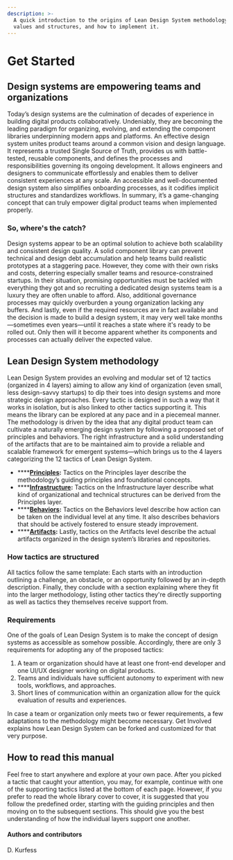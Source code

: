 ```yaml
---
description: >-
  A quick introduction to the origins of Lean Design System methodology, its
  values and structures, and how to implement it.
---
```


# Get Started

## Design systems are empowering teams and organizations

Today’s design systems are the culmination of decades of experience in building digital products collaboratively. Undeniably, they are becoming the leading paradigm for organizing, evolving, and extending the component libraries underpinning modern apps and platforms. An effective design system unites product teams around a common vision and design language. It represents a trusted Single Source of Truth, provides us with battle-tested, reusable components, and defines the processes and responsibilities governing its ongoing development. It allows engineers and designers to communicate effortlessly and enables them to deliver consistent experiences at any scale. An accessible and well-documented design system also simplifies onboarding processes, as it codifies implicit structures and standardizes workflows. In summary, it’s a game-changing concept that can truly empower digital product teams when implemented properly.

### So, where's the catch?

Design systems appear to be an optimal solution to achieve both scalability and consistent design quality. A solid component library can prevent technical and design debt accumulation and help teams build realistic prototypes at a staggering pace. However, they come with their own risks and costs, deterring especially smaller teams and resource-constrained startups. In their situation, promising opportunities must be tackled with everything they got and so recruiting a dedicated design systems team is a luxury they are often unable to afford. Also, additional governance processes may quickly overburden a young organization lacking any buffers. And lastly, even if the required resources are in fact available and the decision is made to build a design system, it may very well take months—sometimes even years—until it reaches a state where it's ready to be rolled out. Only then will it become apparent whether its components and processes can actually deliver the expected value.

## Lean Design System methodology

Lean Design System provides an evolving and modular set of 12 tactics \(organized in 4 layers\) aiming to allow any kind of organization \(even small, less design-savvy startups\) to dip their toes into design systems and more strategic design approaches. Every tactic is designed in such a way that it works in isolation, but is also linked to other tactics supporting it. This means the library can be explored at any pace and in a piecemeal manner. The methodology is driven by the idea that any digital product team can cultivate a naturally emerging design system by following a proposed set of principles and behaviors. The right infrastructure and a solid understanding of the artifacts that are to be maintained aim to provide a reliable and scalable framework for emergent systems—which brings us to the 4 layers categorizing the 12 tactics of Lean Design System.

* \*\*\*\*[**Principles**](tactics/principles/)**:** Tactics on the Principles layer describe the methodology’s guiding principles and foundational concepts.
* \*\*\*\*[**Infrastructure**](tactics/infrastructure/)**:** Tactics on the Infrastructure layer describe what kind of organizational and technical structures can be derived from the Principles layer.
* \*\*\*\*[**Behaviors**](tactics/actions/)**:** Tactics on the Behaviors level describe how action can be taken on the individual level at any time. It also describes behaviors that should be actively fostered to ensure steady improvement.
* \*\*\*\*[**Artifacts**](tactics/artifacts/)**:** Lastly, tactics on the Artifacts level describe the actual artifacts organized in the design system’s libraries and repositories.

### How tactics are structured

All tactics follow the same template: Each starts with an introduction outlining a challenge, an obstacle, or an opportunity followed by an in-depth description. Finally, they conclude with a section explaining where they fit into the larger methodology, listing other tactics they're directly supporting as well as tactics they themselves receive support from.

### Requirements

One of the goals of Lean Design System is to make the concept of design systems as accessible as somehow possible. Accordingly, there are only 3 requirements for adopting any of the proposed tactics:

1. A team or organization should have at least one front-end developer and one UI/UX designer working on digital products.
2. Teams and individuals have sufficient autonomy to experiment with new tools, workflows, and approaches.
3. Short lines of communication within an organization allow for the quick evaluation of results and experiences.

In case a team or organization only meets two or fewer requirements, a few adaptations to the methodology might become necessary. Get Involved explains how Lean Design System can be forked and customized for that very purpose.

## How to read this manual

Feel free to start anywhere and explore at your own pace. After you picked a tactic that caught your attention, you may, for example, continue with one of the supporting tactics listed at the bottom of each page. However, if you prefer to read the whole library cover to cover, it is suggested that you follow the predefined order, starting with the guiding principles and then moving on to the subsequent sections. This should give you the best understanding of how the individual layers support one another.



#### Authors and contributors

D. Kurfess


